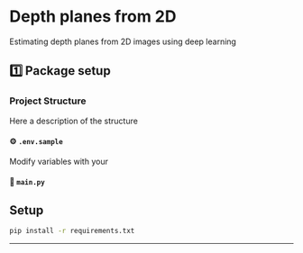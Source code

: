 # Depth planes from 2D
Estimating depth planes from 2D images using deep learning

## 1️⃣ Package setup

### Project Structure

Here a description of the structure

#### ⚙️ `.env.sample`
Modify variables with your

#### 🚪 `main.py`

## Setup

```bash
pip install -r requirements.txt
```
---
